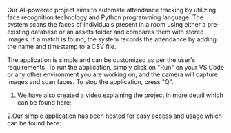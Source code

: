 Our AI-powered project aims to automate attendance tracking by utilizing face recognition technology and Python programming language. The system scans the faces of individuals present in a room using either a pre-existing database or an assets folder and compares them with stored images. If a match is found, the system records the attendance by adding the name and timestamp to a CSV file.

The application is simple and can be customized as per the user's requirements. To run the application, simply click on "Run" on your VS Code or any other environment you are working on, and the camera will capture images and scan faces. To stop the application, press "Q".

1. We have also created a video explaining the project in more detail which can be found here:


2.Our simple application has been hosted for easy access and usage which can be found here:



